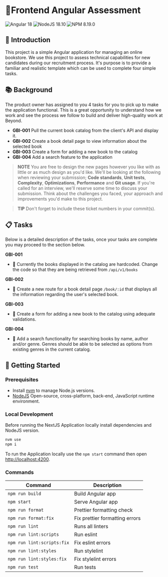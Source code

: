 # 🔮Frontend Angular Assessment

![Angular 18](https://img.shields.io/badge/Angular-15.2+-EC1C24?style=flat-square&logo=angular&logoColor=EC1C24)
![NodeJS 18.10](https://img.shields.io/badge/NodeJS-18.10+-green?style=flat-square)
![NPM 8.19.0](https://img.shields.io/badge/NPM-8.19.0+-red?style=flat-square)

## 📢 Introduction

This project is a simple Angular application for managing an online bookstore. We use
this project to assess technical capabilities for new candidates during our
recruitment process. It's purpose is to provide a familiar and realistic
template which can be used to complete four simple tasks.

## 📚 Background

The product owner has assigned to you 4 tasks for you to pick up to make the
application functional. This is a great opportunity to understand how we work
and see the process we follow to build and deliver high-quality work at Beyond.

- **GBI-001** Pull the current book catalog from the client's API and display it.
- **GBI-002** Create a book detail page to view information about the selected book
- **GBI-003** Create a form for adding a new book to the catalog
- **GBI-004** Add a search feature to the application

> **NOTE** You are free to design the new pages however you like with as little or
> as much design as you'd like. We'll be looking at the following when reviewing
> your submission; **Code standards**, **Unit tests**, **Complexity**, **Optimizations**,
> **Performance** and **Git usage**. If you're called for an interview, we'll reserve
> some time to discuss your submission. Think about the challenges you faced,
> your approach and improvements you'd make to this project.

> **TIP** Don't forget to include these ticket numbers in your commit(s).

## 📋 Tasks

Below is a detailed description of the tasks, once your tasks are complete you
may proceed to the section below.

**GBI-001**

- 🔲 Currently the books displayed in the catalog are hardcoded. Change the code
  so that they are being retrieved from `/api/v1/books`

**GBI-002**

- 🔲 Create a new route for a book detail page `/book/:id` that displays all the
  information regarding the user's selected book.

**GBI-003**

- 🔲 Create a form for adding a new book to the catalog using adequate
  validations.

**GBI-004**

- 🔲 Add a search functionality for searching books by name, author and/or genre.
  Genres should be able to be selected as options from existing genres in the
  current catalog.


## 🧭 Getting Started

### Prerequisites

- Install [nvm][nvm] to manage Node.js versions.
- [NodeJS] Open-source, cross-platform, back-end, JavaScript runtime environment.

[nvm]: https://github.com/nvm-sh/nvm
[nodejs]: https://nodejs.org/en/about/

### Local Development

Before running the NextJS Application locally install dependencies and NodeJS version.

```bash
nvm use
npm i
```

To run the Application locally use the `npm start` command then open [http://localhost:4200](http://localhost:4200).

### Commands

| Command                     | Description                                |
| --------------------------- | ------------------------------------------ |
| `npm run build`             | Build Angular app                          |
| `npm start`                 | Serve Angular app                          |
| `npm run format`            | Prettier formatting check                  |
| `npm run format:fix`        | Fix prettier formatting errors             |
| `npm run lint`              | Runs all linters                           |
| `npm run lint:scripts`      | Run eslint                                 |
| `npm run lint:scripts:fix`  | Fix eslint errors                          |
| `npm run lint:styles`       | Run stylelint                              |
| `npm run lint:styles:fix`   | Fix stylelint errors                       |
| `npm run test`              | Run tests                                  |

